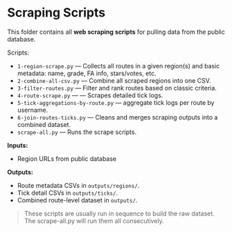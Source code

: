 # Scraping Scripts

This folder contains all **web scraping scripts** for pulling data from the public database.

Scripts:
- `1-region-scrape.py` — Collects all routes in a given region(s) and basic metadata: name, grade, FA info, stars/votes, etc.
- `2-combine-all-csv.py` — Combine all scraped regions into one CSV.
- `3-filter-routes.py` — Filter and rank routes based on classic criteria.
- `4-route-scrape.py` — — Scrapes detailed tick logs.
- `5-tick-aggregations-by-route.py` — aggregate tick logs per route by username.
- `6-join-routes-ticks.py` — Cleans and merges scraping outputs into a combined dataset.
- `scrape-all.py` — Runs the scrape scripts.

**Inputs:**  
- Region URLs from public database

**Outputs:**  
- Route metadata CSVs in `outputs/regions/`.  
- Tick detail CSVs in `outputs/ticks/`.  
- Combined route-level dataset in `outputs/`.  

> These scripts are usually run in sequence to build the raw dataset. The scrape-all.py will run them all consecutively. 



